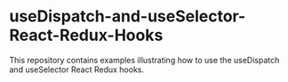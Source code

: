 # useDispatch-and-useSelector-React-Redux-Hooks
This repository contains examples illustrating how to use the useDispatch and useSelector React Redux hooks.


